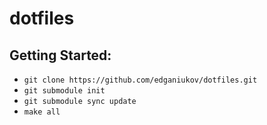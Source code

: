 # dotfiles
## Getting Started:
  * `git clone https://github.com/edganiukov/dotfiles.git`
  * `git submodule init`
  * `git submodule sync update`
  * `make all`
